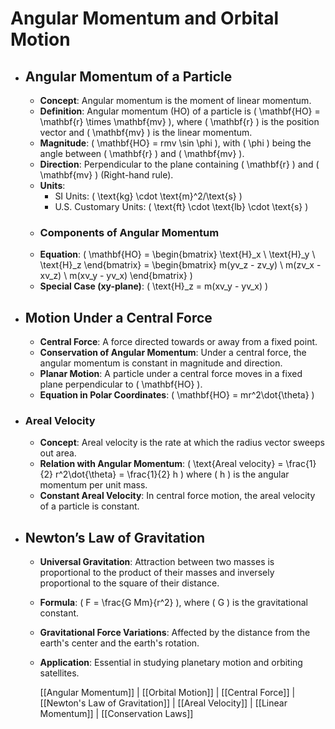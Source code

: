 # Angular Momentum and Orbital Motion
- ## Angular Momentum of a Particle
	- **Concept**: Angular momentum is the moment of linear momentum.
	- **Definition**: Angular momentum (HO) of a particle is \( \mathbf{HO} = \mathbf{r} \times \mathbf{mv} \), where \( \mathbf{r} \) is the position vector and \( \mathbf{mv} \) is the linear momentum.
	- **Magnitude**: \( \mathbf{HO} = rmv \sin \phi \), with \( \phi \) being the angle between \( \mathbf{r} \) and \( \mathbf{mv} \).
	- **Direction**: Perpendicular to the plane containing \( \mathbf{r} \) and \( \mathbf{mv} \) (Right-hand rule).
	- **Units**:
		- SI Units: \( \text{kg} \cdot \text{m}^2/\text{s} \)
		- U.S. Customary Units: \( \text{ft} \cdot \text{lb} \cdot \text{s} \)
	- ### Components of Angular Momentum
	- **Equation**: \( \mathbf{HO} = \begin{bmatrix} \text{H}_x \\ \text{H}_y \\ \text{H}_z \end{bmatrix} = \begin{bmatrix} m(yv_z - zv_y) \\ m(zv_x - xv_z) \\ m(xv_y - yv_x) \end{bmatrix} \)
	- **Special Case (xy-plane)**: \( \text{H}_z = m(xv_y - yv_x) \)
- ## Motion Under a Central Force
	- **Central Force**: A force directed towards or away from a fixed point.
	- **Conservation of Angular Momentum**: Under a central force, the angular momentum is constant in magnitude and direction.
	- **Planar Motion**: A particle under a central force moves in a fixed plane perpendicular to \( \mathbf{HO} \).
	- **Equation in Polar Coordinates**: \( \mathbf{HO} = mr^2\dot{\theta} \)
- ### Areal Velocity
	- **Concept**: Areal velocity is the rate at which the radius vector sweeps out area.
	- **Relation with Angular Momentum**: \( \text{Areal velocity} = \frac{1}{2} r^2\dot{\theta} = \frac{1}{2} h \) where \( h \) is the angular momentum per unit mass.
	- **Constant Areal Velocity**: In central force motion, the areal velocity of a particle is constant.
- ## Newton’s Law of Gravitation
	- **Universal Gravitation**: Attraction between two masses is proportional to the product of their masses and inversely proportional to the square of their distance.
	- **Formula**: \( F = \frac{G Mm}{r^2} \), where \( G \) is the gravitational constant.
	- **Gravitational Force Variations**: Affected by the distance from the earth's center and the earth's rotation.
	- **Application**: Essential in studying planetary motion and orbiting satellites.
	  
	  [[Angular Momentum]] | [[Orbital Motion]] | [[Central Force]] | [[Newton's Law of Gravitation]] | [[Areal Velocity]] | [[Linear Momentum]] | [[Conservation Laws]]